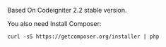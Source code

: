 Based On Codeigniter 2.2 stable version.

You also need Install Composer:

`curl -sS https://getcomposer.org/installer | php`